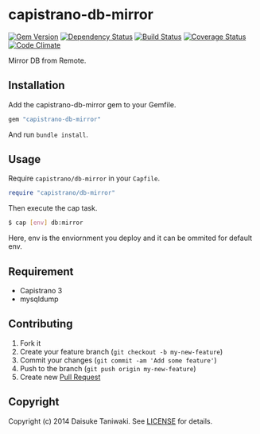 # capistrano-db-mirror

[![Gem Version][gem-image]][gem-link]
[![Dependency Status][deps-image]][deps-link]
[![Build Status][build-image]][build-link]
[![Coverage Status][cov-image]][cov-link]
[![Code Climate][gpa-image]][gpa-link]

Mirror DB from Remote.

## Installation

Add the capistrano-db-mirror gem to your Gemfile.

```ruby
gem "capistrano-db-mirror"
```

And run `bundle install`.

## Usage

Require `capistrano/db-mirror` in your `Capfile`.

```ruby
require "capistrano/db-mirror"
```

Then execute the cap task.

```bash
$ cap [env] db:mirror
```

Here, env is the enviornment you deploy and it can be ommited for default env.

## Requirement

- Capistrano 3
- mysqldump

## Contributing

1. Fork it
2. Create your feature branch (`git checkout -b my-new-feature`)
3. Commit your changes (`git commit -am 'Add some feature'`)
4. Push to the branch (`git push origin my-new-feature`)
5. Create new [Pull Request](../../pull/new/master)

## Copyright

Copyright (c) 2014 Daisuke Taniwaki. See [LICENSE](LICENSE) for details.




[gem-image]:   https://badge.fury.io/rb/capistrano-db-mirror.svg
[gem-link]:    http://badge.fury.io/rb/capistrano-db-mirror
[build-image]: https://secure.travis-ci.org/kaizenplatform/capistrano-db-mirror.png
[build-link]:  http://travis-ci.org/kaizenplatform/capistrano-db-mirror
[deps-image]:  https://gemnasium.com/kaizenplatform/capistrano-db-mirror.svg
[deps-link]:   https://gemnasium.com/kaizenplatform/capistrano-db-mirror
[cov-image]:   https://codeclimate.com/github/kaizenplatform/capistrano-db-mirror/badges/coverage.svg
[cov-link]:    https://codeclimate.com/github/kaizenplatform/capistrano-db-mirror
[gpa-image]:   https://codeclimate.com/github/kaizenplatform/capistrano-db-mirror.png
[gpa-link]:    https://codeclimate.com/github/kaizenplatform/capistrano-db-mirror

